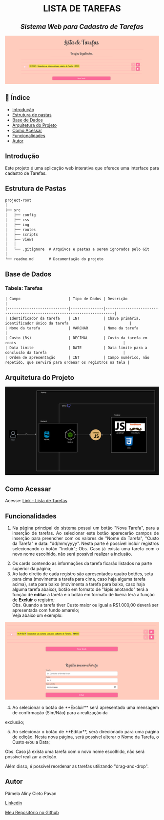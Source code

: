 <h1 align="center"> LISTA DE TAREFAS</h1>


<h2 align="center"> <i>Sistema Web para Cadastro de Tarefas</i></h2>


![img|Lista_de_Tarefas](src/img/img_head.png)

## 📌 Índice
 
- [Introdução](#introdução)
- [Estrutura de pastas](#estrutura-de-pastas)
- [Base de Dados](#base-de-dados)
- [Arquitetura do Projeto](#arquitetura-do-projeto)
- [Como Acessar](#como-acessar)
- [Funcionalidades](#funcionalidades)
- [Autor](#autor)

## Introdução
<p align="justify">
Este projeto é uma aplicação web interativa que oferece uma interface para cadastro de Tarefas.
</p>


## Estrutura de Pastas
```
project-root
│
├── src
│   ├── config
│   ├── css
│   ├── img
│   ├── routes   
│   ├── scripts
│   ├── views
│   │
│   └── .gitignore  # Arquivos e pastas a serem ignorados pelo Git
│
└── readme.md       # Documentação do projeto

```

## Base de Dados

### Tabela: Tarefas
```
| Campo                      | Tipo de Dados | Descrição                                                                 |
|----------------------------|---------------|--------------------------------------------------------------------------|
| Identificador da tarefa    | INT           | Chave primária, identificador único da tarefa                            |
| Nome da tarefa             | VARCHAR       | Nome da tarefa                                                           |
| Custo (R$)                 | DECIMAL       | Custo da tarefa em reais                                                 |
| Data limite                | DATE          | Data limite para a conclusão da tarefa                                   |
| Ordem de apresentação      | INT           | Campo numérico, não repetido, que servirá para ordenar os registros na tela |

```

## Arquitetura do Projeto
![img|Arquitetura](src/img/Tarefas.drawio.png)

## Como Acessar
Acesse: [Link - Lista de Tarefas](https://listatarefa-pamela-pavan.up.railway.app/)

## Funcionalidades
1) <p align="justify">Na página principal do sistema possui um botão "Nova Tarefa", para a inserção de tarefas. Ao selecionar este botão aparecerão campos de inserção para preencher com os valores de "Nome da Tarefa", "Custo da Tarefa" e data: "dd/mm/yyyy". Nesta parte é possível incluir registros selecionando o botão "Incluir";  
   Obs. Caso já exista uma tarefa com o novo nome escolhido, não será possível realizar a inclusão.  
3) Os cards contendo as informações da tarefa ficarão listados na parte superior da página;
4) Ao lado direito de cada registro são apresentados quatro botões, seta para cima (movimenta a tarefa para cima, caso haja alguma tarefa acima), seta para baixo (movimenta a tarefa para baixo, caso haja alguma tarefa abaixo), botão em formato de "lápis anotando" terá a função de **editar** a tarefa e o botão em formato de lixeira terá a função de **Excluir** o registro;  
Obs. Quando a tarefa tiver Custo maior ou igual a R$1.000,00 deverá ser apresentada com fundo amarelo;  
Veja abaixo um exemplo: </p> 

![img|Tarefas](src/img/image.png)

4) <p align="justify"> Ao selecionar o botão de **Excluir** será apresentado uma mensagem de confirmação (Sim/Não) para a realização da
exclusão; </p>  

5) <p align="justify"> Ao selecionar o botão de **Editar**, será direcionado para uma página de edição. Nesta nova página, será possível alterar o Nome da Tarefa, o Custo e/ou a Data; </p>
Obs. Caso já exista uma tarefa com o novo nome escolhido, não será possível realizar a edição.  
<p align="justify">
Além disso, é possível reordenar as tarefas utilizando "drag-and-drop".  
</p>

## Autor

Pâmela Aliny Cleto Pavan  

[Linkedin](https://www.linkedin.com/in/pâmela-pavan-607693190/)

[Meu Repositório no Github](https://github.com/PamelaPavan)




